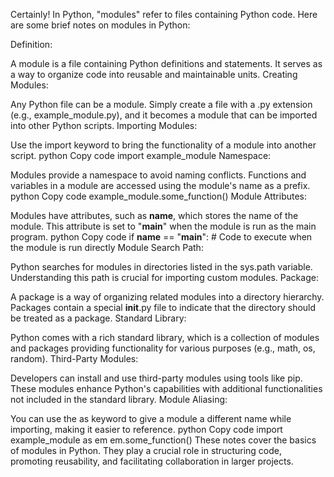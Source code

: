 Certainly! In Python, "modules" refer to files containing Python code. Here are some brief notes on modules in Python:

Definition:

A module is a file containing Python definitions and statements. It serves as a way to organize code into reusable and maintainable units.
Creating Modules:

Any Python file can be a module. Simply create a file with a .py extension (e.g., example_module.py), and it becomes a module that can be imported into other Python scripts.
Importing Modules:

Use the import keyword to bring the functionality of a module into another script.
python
Copy code
import example_module
Namespace:

Modules provide a namespace to avoid naming conflicts. Functions and variables in a module are accessed using the module's name as a prefix.
python
Copy code
example_module.some_function()
Module Attributes:

Modules have attributes, such as __name__, which stores the name of the module. This attribute is set to "__main__" when the module is run as the main program.
python
Copy code
if __name__ == "__main__":
    # Code to execute when the module is run directly
Module Search Path:

Python searches for modules in directories listed in the sys.path variable. Understanding this path is crucial for importing custom modules.
Package:

A package is a way of organizing related modules into a directory hierarchy. Packages contain a special __init__.py file to indicate that the directory should be treated as a package.
Standard Library:

Python comes with a rich standard library, which is a collection of modules and packages providing functionality for various purposes (e.g., math, os, random).
Third-Party Modules:

Developers can install and use third-party modules using tools like pip. These modules enhance Python's capabilities with additional functionalities not included in the standard library.
Module Aliasing:

You can use the as keyword to give a module a different name while importing, making it easier to reference.
python
Copy code
import example_module as em
em.some_function()
These notes cover the basics of modules in Python. They play a crucial role in structuring code, promoting reusability, and facilitating collaboration in larger projects.
